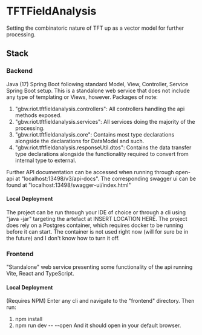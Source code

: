 # TFTFieldAnalysis
Setting the combinatoric nature of TFT up as a vector model for further processing. 

## Stack

### Backend

Java (17) Spring Boot following standard Model, View, Controller, Service Spring Boot setup. This is a standalone web service that does not include any type of templating or Views, however.
Packages of note:
1. "gbw.riot.tftfieldanalysis.controllers": All controllers handling the api methods exposed.
2. "gbw.riot.tftfieldanalysis.services": All services doing the majority of the processing.
3. "gbw.riot.tftfieldanalysis.core": Contains most type declarations alongside the declarations for DataModel and such.
4. "gbw.riot.tftfieldanalysis.responseUtil.dtos": Contains the data transfer type declarations alongside the functionality required to convert from internal type to external.

Further API documentation can be accessed when running through open-api at "localhost:13498/v3/api-docs". The corresponding swagger ui can be found at "localhost:13498/swagger-ui/index.html"

#### Local Deployment

The project can be run through your IDE of choice or through a cli using "java -jar" targeting the artefact at INSERT LOCATION HERE.
The project does rely on a Postgres container, which requires docker to be running before it can start. The container is not used right now (will for sure be in the future) and I don't know how to turn it off.

### Frontend 

"Standalone" web service presenting some functionality of the api running Vite, React and TypeScript.

#### Local Deployment

(Requires NPM)
Enter any cli and navigate to the "frontend" directory. Then run:
1. npm install
2. npm run dev -- --open
And it should open in your default browser.
